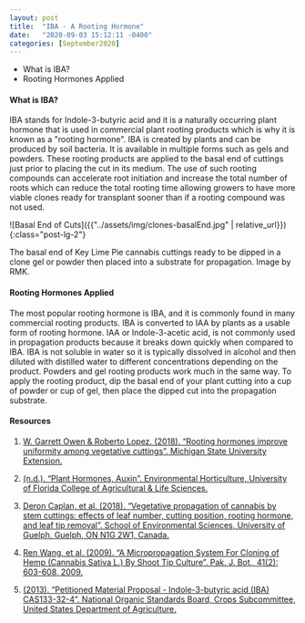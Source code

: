 ```yaml
---
layout: post
title:  "IBA - A Rooting Hormone"
date:   "2020-09-03 15:12:11 -0400"
categories: [September2020]
---
```





* What is IBA?
* Rooting Hormones Applied



#### What is IBA?
IBA stands for Indole-3-butyric acid and it is a naturally occurring plant hormone that is used in commercial plant rooting products which is why it is known as a "rooting hormone". IBA is created by plants and can be produced by soil bacteria. It is available in multiple forms such as gels and powders. These rooting products are applied to the basal end of cuttings just prior to placing the cut in its medium. The use of such rooting compounds can accelerate root initiation and increase the total number of roots which can reduce the total rooting time allowing growers to have more viable clones ready for transplant sooner than if a rooting compound was not used.  



![Basal End of Cuts]({{"../assets/img/clones-basalEnd.jpg" | relative_url}}){:class="post-lg-2"}
<div class="text-center blog-caption">
The basal end of Key Lime Pie cannabis cuttings ready to be dipped in a clone gel or powder then placed into a substrate for propagation. Image by RMK.
</div>



#### Rooting Hormones Applied
The most popular rooting hormone is IBA, and it is commonly found in many commercial rooting products. IBA is converted to IAA by plants as a usable form of rooting hormone. IAA or Indole-3-acetic acid, is not commonly used in propagation products because it breaks down quickly when compared to IBA. IBA is not soluble in water so it is typically dissolved in alcohol and then diluted with distilled water to different concentrations depending on the product. Powders and gel rooting products work much in the same way. To apply the rooting product, dip the basal end of your plant cutting into a cup of powder or cup of gel, then place the dipped cut into the propagation substrate. 



#### Resources
1. <a href="https://www.canr.msu.edu/news/rooting_hormones_improve_uniformity_among_vegetative_cuttings"> W. Garrett Owen &amp; Roberto Lopez. (2018). “Rooting hormones improve uniformity among vegetative cuttings”. Michigan State University Extension.    
</a>

2. <a href="https://irrecenvhort.ifas.ufl.edu/plant-prop-glossary/01-biology/01-hormones/02-hormones-auxin.html"> (n.d.). “Plant Hormones, Auxin”. Environmental Horticulture, University of Florida College of Agricultural &amp; Life Sciences. 
</a>

3. <a href="https://www.nrcresearchpress.com/doi/full/10.1139/cjps-2018-0038#.X0_Zz3lKjcc"> Deron Caplan, et al. (2018). “Vegetative propagation of cannabis by stem cuttings: effects of leaf number, cutting position, rooting hormone, and leaf tip removal”. School of Environmental Sciences, University of Guelph, Guelph, ON N1G 2W1, Canada. 
</a>

4. <a href="http://www.pakbs.org/pjbot/PDFs/41(2)/PJB41(2)603.pdf"> Ren Wang, et al. (2009). “A Micropropagation System For Cloning of Hemp (Cannabis Sativa L.) By Shoot Tip Culture”. Pak. J. Bot., 41(2): 603-608, 2009. 
</a>

5. <a href="https://www.ams.usda.gov/sites/default/files/media/Indole%203%20Butyric%20Acid%20Proposal.pdf"> (2013). “Petitioned Material Proposal - Indole-3-butyric acid (IBA) CAS133-32-4”. National Organic Standards Board, Crops Subcommittee, United States Department of Agriculture. 
</a>


